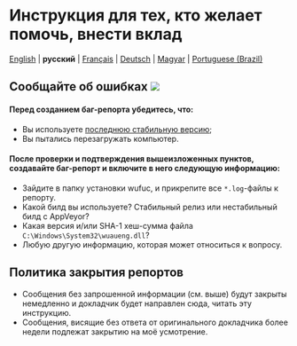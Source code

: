 # Инструкция для тех, кто желает помочь, внести вклад

[English](CONTRIBUTING.md) | **русский** | [Français](CONTRIBUTING.fr-FR.md) | [Deutsch](CONTRIBUTING.de-DE.md) | [Magyar](CONTRIBUTING.hu-HU.md) | [Portuguese (Brazil)](CONTRIBUTING.pt-BR.md)

## Сообщайте об ошибках [![](https://isitmaintained.com/badge/resolution/zeffy/wufuc.svg)](https://isitmaintained.com/project/zeffy/wufuc)

#### Перед созданием баг-репорта убедитесь, что:

- Вы используете [последнюю стабильную версию](../../releases/latest);
- Вы пытались перезагружать компьютер.

#### После проверки и подтверждения вышеизложенных пунктов, создавайте баг-репорт и включите в него следующую информацию:

- Зайдите в папку установки wufuc, и прикрепите все `*.log`-файлы к репорту.
- Какой билд вы используете? Стабильный релиз или нестабильный билд с AppVeyor?
- Какая версия и/или SHA-1 хеш-сумма файла `C:\Windows\System32\wuaueng.dll`?
- Любую другую информацию, которая может относиться к вопросу.

## Политика закрытия репортов

- Сообщения без запрошенной информации (см. выше) будут закрыты немедленно и докладчик будет направлен сюда, читать эту инструкцию.
- Сообщения, висящие без ответа от оригинального докладчика более недели подлежат закрытию на моё усмотрение.
